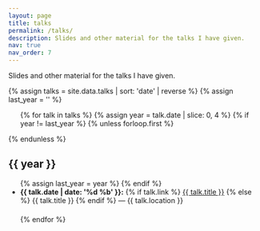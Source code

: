 ```yaml
---
layout: page
title: talks
permalink: /talks/
description: Slides and other material for the talks I have given.
nav: true
nav_order: 7
---
```


Slides and other material for the talks I have given.

{% assign talks = site.data.talks | sort: 'date' | reverse %}
{% assign last_year = '' %}

<ul>
{% for talk in talks %}
  {% assign year = talk.date | slice: 0, 4 %}
  {% if year != last_year %}
    {% unless forloop.first %}</ul>{% endunless %}
    <h2>{{ year }}</h2>
    <ul>
    {% assign last_year = year %}
  {% endif %}
  <li style="margin-bottom: 1.5em;">
    <b>{{ talk.date | date: '%d %b' }}:</b>
    {% if talk.link %}
      <a href="{{ talk.link }}" target="_blank">{{ talk.title }}</a>
    {% else %}
      {{ talk.title }}
    {% endif %}
    <span class="text-muted"> — {{ talk.location }}</span>
  </li>
{% endfor %}
</ul>
